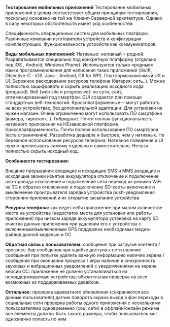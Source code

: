 **Тестирование мобильных приложений**
Тестирование мобильных приложений в целом соответствует общим принципам тестирования, поскольку основано на той же Клиент-Серверной архитектуре. Однако в силу некоторых обстоятельств имеет ряд особенностей:

Специфичность операционных систем для мобильных платформ.
Различные компании изготовители устройств и конфигурации комплектующих.
Функциональность устройств как коммуникаторов.

**Виды мобильных приложений:**
Нативные: нативный = родной. Разрабатываются специально под конкретную платформу (отдельно под iOS , Android, Windows Phone). Используются только «родные» языки программирования для написания таких приложений (Swift, Objective-C - iOS, Java - Android, C# for WP). Платформозависимый UX и UI. Бережное расходование ресурсов телефона (батарея, сеть..). Можно полностью зашифровать и скрыть реализацию исходного кода (proguard).
Веб (web site и progressive): по сути, сайт, оптимизированный под смартфон. GUI создается при помощи стандартных веб-технологий. Кроссплатформенные— могут работать на всех устройствах, без дополнительной адаптации. Для установки не нужен магазин. Очень ограниченно могут использовать ПО смартфона (камера, гироскоп…).
Гибридные. Почти полная функциональность нативного приложения на НЕзависимой платформе. Кроссплатформенность. Почти полное использование ПО смартфона (есть ограничения). Разработка дешевле и быстрее, чем у нативных. Не бережное использование ресурсов телефона. Нативное поведение и UI нужно прописывать самому отдельно и самостоятельно. Нельзя полностью скрыть исходный код.

**Особенности тестирования:**

Внешние прерывания:
входящие и исходящие SMS и MMS
входящие и исходящие звонки
изъятие аккумулятора
отключение и подключение usb-провода
отключение и подключение сети
переход из режима WiFi на 3G и обратно
отключение и подключение SD-карты
включение и выключение проигрывателя
зарядка устройства
push-уведомления сторонних приложений и их открытие
засыпание устройства

**Ресурсы телефона:**
как ведет себя приложение при малом количестве места на устройстве (недостаток места для установки или работы приложения)
при низком заряде аккумулятора
установка на карту SD
очистка данных приложения при удалении его с устройства
с включенным/выключенным GPS
поддержка необходимых медиа-файлов данной моделью и ОС

**Обратная связь с пользователем:**
сообщения при загрузке контента / прогресс-бар
сообщения при ошибке доступа к сети
наличие сообщений при попытке удалить важную информацию
наличие экрана / сообщения при окончании процесса / игры
наличие и синхронность звуковых и вибрационных уведомлений с уведомлениями на экране
версии ОС: приложение не должно устанавливаться на неподдерживаемые устройства; обязательная проверка на всех возможных из поддерживаемых девайсов.

**Остальное:**
проверка адекватного обновления (сохраняются все данные пользователя)
датчик поворота экрана
выход в фон
переходы в социальные сети
проверка работы одного приложения с несколькими пользователями одновременно (соц. сети) в оффлайн/онлайн режиме
все элементы должны быть такого размера, чтобы пользователь мог однозначно попасть по ним
